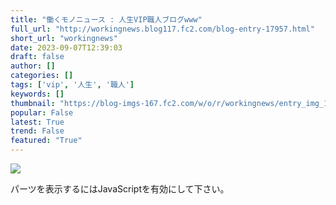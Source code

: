 ```yaml
---
title: "働くモノニュース : 人生VIP職人ブログwww"
full_url: "http://workingnews.blog117.fc2.com/blog-entry-17957.html"
short_url: "workingnews"
date: 2023-09-07T12:39:03
draft: false
author: []
categories: []
tags: ['vip', '人生', '職人']
keywords: []
thumbnail: "https://blog-imgs-167.fc2.com/w/o/r/workingnews/entry_img_17957.jpg"
popular: False
latest: True
trend: False
featured: "True"
---
```


![](https://blog-imgs-167.fc2.com/w/o/r/workingnews/entry_img_17957.jpg)

<div><p> </p> <p class='plugin-freearea'> パーツを表示するにはJavaScriptを有効にして下さい。 </p><p id='i2i-15a675c9be31438acfd-wrap'> </p> <p> </p> </div>